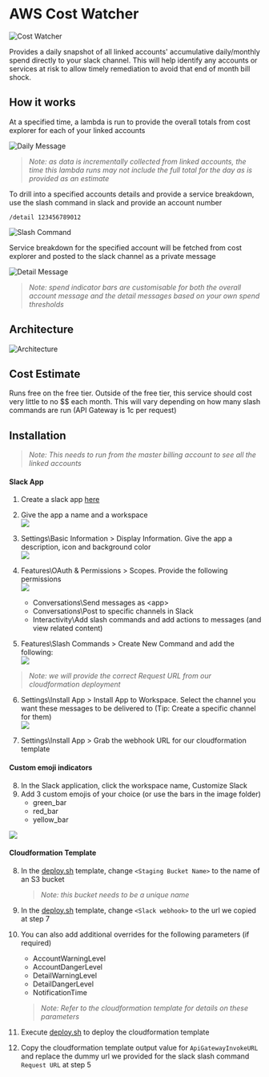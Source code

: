# AWS Cost Watcher
![Cost Watcher](./images/costwatcherlogo.png)

Provides a daily snapshot of all linked accounts' accumulative daily/monthly spend directly to your slack channel. This will help identify any accounts or services at risk to allow timely remediation to avoid that end of month bill shock.

## How it works
At a specified time, a lambda is run to provide the overall totals from cost explorer for each of your linked accounts

![Daily Message](./images/account.png)

>*Note: as data is incrementally collected from linked accounts, the time this lambda runs may not include the full total for the day as is provided as an estimate*

To drill into a specified accounts details and provide a service breakdown, use the slash command in slack and provide an account number

`/detail 123456789012`

![Slash Command](./images/slash.png)

Service breakdown for the specified account will be fetched from cost explorer and posted to the slack channel as a private message

![Detail Message](./images/detail.png)

>*Note: spend indicator bars are customisable for both the overall account message and the detail messages based on your own spend thresholds*

## Architecture
![Architecture](./images/architecture.png)

## Cost Estimate
Runs free on the free tier.
Outside of the free tier, this service should cost very little to no $$ each month. This will vary depending on how many slash commands are run (API Gateway is 1c per request)

## Installation
>*Note: This needs to run from the master billing account to see all the linked accounts*

#### Slack App
1. Create a slack app [here](https://api.slack.com/apps?new_app=1)
2. Give the app a name and a workspace  
![](./images/install/2.png)

3. Settings\Basic Information > Display Information. Give the app a description, icon and background color  
![](./images/install/3.png)

4. Features\OAuth & Permissions > Scopes. Provide the following permissions  
  ![](./images/install/4.png)
   * Conversations\Send messages as &lt;app&gt;
   * Conversations\Post to specific channels in Slack
   * Interactivity\Add slash commands and add actions to messages (and view related content)

5. Features\Slash Commands > Create New Command and add the following:  
![](./images/install/5.png)  
>*Note: we will provide the correct Request URL from our cloudformation deployment*

6. Settings\Install App > Install App to Workspace. Select the channel you want these messages to be delivered to (Tip: Create a specific channel for them)  
![](./images/install/6.png)

7. Settings\Install App > Grab the webhook URL for our cloudformation template

#### Custom emoji indicators
8. In the Slack application, click the workspace name, Customize Slack
9. Add 3 custom emojis of your choice (or use the bars in the image folder)  
   * green_bar
   * red_bar
   * yellow_bar

![](./images/install/9.png)

#### Cloudformation Template
8. In the [deploy.sh](./deploy.sh) template, change `<Staging Bucket Name>` to the name of an S3 bucket  
   >*Note: this bucket needs to be a unique name*  
9. In the [deploy.sh](./deploy.sh) template, change `<Slack webhook>` to the url we copied at step 7  
10. You can also add additional overrides for the following parameters (if required)
    * AccountWarningLevel
    * AccountDangerLevel
    * DetailWarningLevel
    * DetailDangerLevel
    * NotificationTime
    >*Note: Refer to the cloudformation template for details on these parameters*

11. Execute [deploy.sh](./deploy.sh) to deploy the cloudformation template

12. Copy the cloudformation template output value for `ApiGatewayInvokeURL` and replace the dummy url we provided for the slack slash command `Request URL` at step 5
